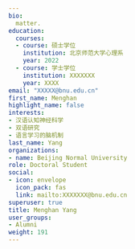 ```yaml
---
bio: 
  matter.
education:
  courses:
  - course: 硕士学位
    institution: 北京师范大学心理系
    year: 2022
  - course: 学士学位
    institution: XXXXXXX
    year: XXXX
email: "XXXXX@bnu.edu.cn"
first_name: Menghan
highlight_name: false
interests:
- 汉语认知神经科学
- 双语研究
- 语言学习的脑机制
last_name: Yang
organizations:
- name: Beijing Normal University
role: Doctoral Student
social:
- icon: envelope
  icon_pack: fas
  link: mailto:XXXXXXX@bnu.edu.cn
superuser: true
title: Menghan Yang
user_groups:
- Alumni
weight: 191
---
```

